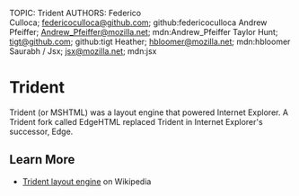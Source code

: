 TOPIC: Trident
AUTHORS: Federico Culloca; federicoculloca@github.com; github:federicoculloca
         Andrew Pfeiffer; Andrew_Pfeiffer@mozilla.net; mdn:Andrew_Pfeiffer
         Taylor Hunt; tigt@github.com; github:tigt
         Heather; hbloomer@mozilla.net; mdn:hbloomer
         Saurabh / Jsx; jsx@mozilla.net; mdn:jsx

# Trident

Trident (or MSHTML) was a layout engine that powered Internet Explorer. A Trident fork called EdgeHTML
replaced Trident in Internet Explorer's successor, Edge.

## Learn More

- [Trident layout engine](https://en.wikipedia.org/wiki/Trident_%28layout_engine%29) on Wikipedia
